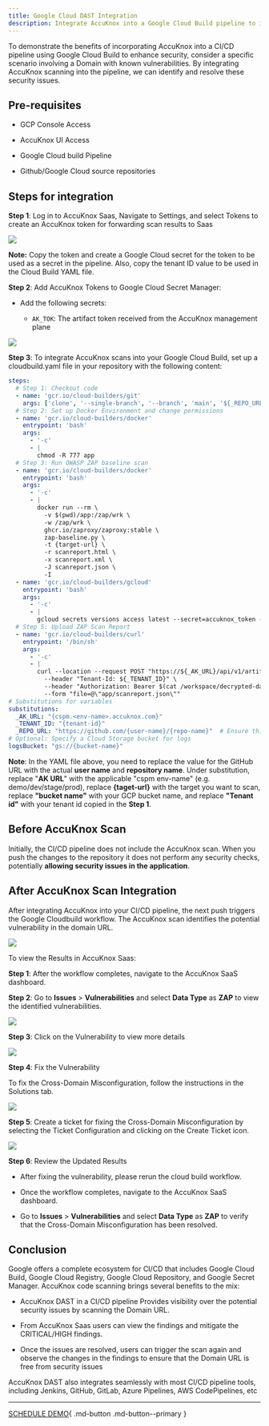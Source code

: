 ```yaml
---
title: Google Cloud DAST Integration
description: Integrate AccuKnox into a Google Cloud Build pipeline to identify and remediate vulnerabilities in web applications. Below, we compare the state of the pipeline before and after integrating AccuKnox, highlighting the security improvements.
---
```


To demonstrate the benefits of incorporating AccuKnox into a CI/CD pipeline using Google Cloud Build to enhance security, consider a specific scenario involving a Domain with known vulnerabilities. By integrating AccuKnox scanning into the pipeline, we can identify and resolve these security issues.

## **Pre-requisites**

- GCP Console Access

- AccuKnox UI Access

- Google Cloud build Pipeline

- Github/Google Cloud source repositories

## **Steps for integration**

**Step 1**: Log in to AccuKnox Saas, Navigate to Settings, and select Tokens to create an AccuKnox token for forwarding scan results to Saas

![](images/google-build/token-creation.png)

**Note:** Copy the token and create a Google Cloud secret for the token to be used as a secret in the pipeline. Also, copy the tenant ID value to be used in the Cloud Build YAML file.

**Step 2**: Add AccuKnox Tokens to Google Cloud Secret Manager:

- Add the following secrets:

    + ```AK_TOK```: The artifact token received from the AccuKnox management plane

![](images/google-build/add-token.png)

**Step 3**: To integrate AccuKnox scans into your Google Cloud Build, set up a cloudbuild.yaml file in your repository with the following content:

```yaml
steps:
  # Step 1: Checkout code
  - name: 'gcr.io/cloud-builders/git'
    args: ['clone', '--single-branch', '--branch', 'main', '${_REPO_URL}', 'app']
  # Step 2: Set up Docker Environment and change permissions
  - name: 'gcr.io/cloud-builders/docker'
    entrypoint: 'bash'
    args:
      - '-c'
      - |
        chmod -R 777 app
  # Step 3: Run OWASP ZAP baseline scan
  - name: 'gcr.io/cloud-builders/docker'
    entrypoint: 'bash'
    args:
      - '-c'
      - |
        docker run --rm \
          -v $(pwd)/app:/zap/wrk \
          -w /zap/wrk \
          ghcr.io/zaproxy/zaproxy:stable \
          zap-baseline.py \
          -t {target-url} \
          -r scanreport.html \
          -x scanreport.xml \
          -J scanreport.json \
          -I
  - name: 'gcr.io/cloud-builders/gcloud'
    entrypoint: 'bash'
    args:
      - '-c'
      - |
        gcloud secrets versions access latest --secret=accuknox_token --format='get(payload.data)' | tr '_-' '/+' | base64 -d > /workspace/decrypted-data.txt
  # Step 5: Upload ZAP Scan Report
  - name: 'gcr.io/cloud-builders/curl'
    entrypoint: '/bin/sh'
    args:
      - '-c'
      - |
        curl --location --request POST "https://${_AK_URL}/api/v1/artifact/?tenant_id=${_TENANT_ID}&data_type=ZAP&save_to_s3=false" \
          --header "Tenant-Id: ${_TENANT_ID}" \
          --header "Authorization: Bearer $(cat /workspace/decrypted-data.txt)" \
          --form "file=@\"app/scanreport.json\""
# Substitutions for variables
substitutions:
  _AK_URL: "{cspm.<env-name>.accuknox.com}"
  _TENANT_ID: "{tenant-id}"
  _REPO_URL: "https://github.com/{user-name}/{repo-name}"  # Ensure this starts with http:// or https://
# Optional: Specify a Cloud Storage bucket for logs
logsBucket: "gs://{bucket-name}"
```

**Note**: In the YAML file above, you need to replace the value for the GitHub URL with the actual **user name** and **repository name**. Under substitution, replace "**AK URL**" with the applicable "cspm env-name" (e.g. demo/dev/stage/prod), replace **{taget-url}** with the target you want to scan, replace **"bucket name"** with your GCP bucket name, and replace **"Tenant id"** with your tenant id copied in the **Step 1**.

## **Before AccuKnox Scan**

Initially, the CI/CD pipeline does not include the AccuKnox scan. When you push the changes to the repository it does not perform any security checks, potentially **allowing security issues in the application**.

## **After AccuKnox Scan Integration**

After integrating AccuKnox into your CI/CD pipeline, the next push triggers the Google Cloudbuild workflow. The AccuKnox scan identifies the potential vulnerability in the domain URL.

![](images/google-build/build-dast.png)

To view the Results in AccuKnox Saas:

**Step 1**: After the workflow completes, navigate to the AccuKnox SaaS dashboard.

**Step 2**: Go to **Issues** > **Vulnerabilities** and select **Data Type** as **ZAP** to view the identified vulnerabilities.

![](images/google-build/dast-results.png)

**Step 3**: Click on the Vulnerability to view more details

![](images/google-build/cx-misconf.png)

**Step 4**: Fix the Vulnerability

To fix the Cross-Domain Misconfiguration, follow the instructions in the Solutions tab.

![](images/google-build/cx-sol.png)

**Step 5**: Create a ticket for fixing the Cross-Domain Misconfiguration by selecting the Ticket Configuration and clicking on the Create Ticket icon.

![](images/google-build/ticket-dast.png)

**Step 6**: Review the Updated Results

- After fixing the vulnerability, please rerun the cloud build workflow.

- Once the workflow completes, navigate to the AccuKnox SaaS dashboard.

- Go to **Issues** > **Vulnerabilities** and select **Data Type** as **ZAP** to verify that the Cross-Domain Misconfiguration has been resolved.

## **Conclusion**

Google offers a complete ecosystem for CI/CD that includes Google Cloud Build, Google Cloud Registry, Google Cloud Repository, and Google Secret Manager. AccuKnox code scanning brings several benefits to the mix:

- AccuKnox DAST in a CI/CD pipeline Provides visibility over the potential security issues by scanning the Domain URL.

- From AccuKnox Saas users can view the findings and mitigate the CRITICAL/HIGH findings.

- Once the issues are resolved, users can trigger the scan again and observe the changes in the findings to ensure that the Domain URL is free from security issues

AccuKnox DAST also integrates seamlessly with most CI/CD pipeline tools, including Jenkins, GitHub, GitLab, Azure Pipelines, AWS CodePipelines, etc

- - -
[SCHEDULE DEMO](https://www.accuknox.com/contact-us){ .md-button .md-button--primary }